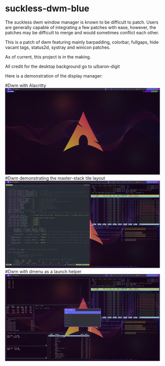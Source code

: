 # suckless-dwm-blue
The suckless dwm window manager is known to be difficult to patch. Users are generally capable of integrating a few patches with ease, however, the patches may be difficult to merge and would sometimes conflict each other. 

This is a patch of dwm featuring mainly barpadding, colorbar, fullgaps, hide vacant tags, status2d, systray and winicon patches.

As of current, this project is in the making.

All credit for the desktop background go to u/baron-digit

Here is a demonstration of the display manager:

#Dwm with Alacritty
![Arch-Desktop](/Images/Screenshot-1.png)
#Dwm demonstrating the master-stack tile layout
![Arch-Desktop](/Images/Screenshot-2.png)
#Dwm with dmenu as a launch helper
![Arch-Desktop](/Images/Screenshot-3.png)
